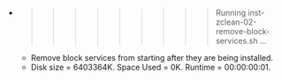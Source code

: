 * >>>>>>>>> Running inst-zclean-02-remove-block-services.sh ...
  * Remove block services from starting after they are being installed.
  * Disk size = 6403364K. Space Used = 0K. Runtime = 00:00:00:01.
